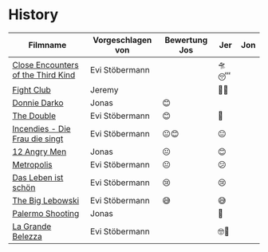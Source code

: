 # History

|Filmname                                                                   |Vorgeschlagen von|Bewertung Jos   |  Jer  |  Jon  |
|---------------------------------------------------------------------------|-----------------|----------------|-------|-------|
|[Close Encounters of the Third Kind](https://www.imdb.com/title/tt0075860/)|Evi Stöbermann   |                | 🛸😴  |       |
|[Fight Club](https://www.imdb.com/title/tt0137523)                         |Jeremy           |                | 👊😴  |       |
|[Donnie Darko](https://www.imdb.com/title/tt0246578/)                      |Jonas            |😊              |       |       |
|[The Double](https://www.imdb.com/title/tt1825157/)                        |Evi Stöbermann   |😊              |  🤨   |       |
|[Incendies - Die Frau die singt](https://www.imdb.com/title/tt1255953/)    |Evi Stöbermann   |😐😊            |  😐   |       |
|[12 Angry Men](https://www.imdb.com/title/tt0050083/)                      |Jonas            |😐              |  😊   |       |
|[Metropolis](https://www.imdb.com/title/tt0017136/)                        |Evi Stöbermann   |😐              |  😕   |       |
|[Das Leben ist schön](https://www.imdb.com/title/tt0118799/)               |Evi Stöbermann   |😢              |  😢   |       |
|[The Big Lebowski](https://www.imdb.com/title/tt0118715/)                  |Evi Stöbermann   |😅              |  😅   |       |
|[Palermo Shooting](https://www.imdb.com/title/tt1008017/)                  |Jonas            |                |  📸   |       |
|[La Grande Belezza](https://www.imdb.com/title/tt2358891/)                 |Evi Stöbermann   |                | 🤓🦒  |       |
